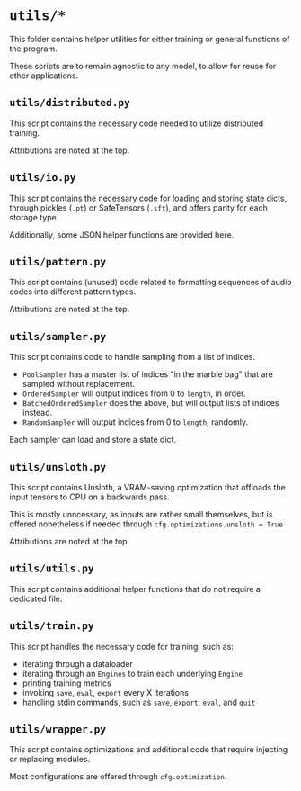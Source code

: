 # `utils/*`

This folder contains helper utilities for either training or general functions of the program.

These scripts are to remain agnostic to any model, to allow for reuse for other applications.

## `utils/distributed.py`

This script contains the necessary code needed to utilize distributed training.

Attributions are noted at the top.

## `utils/io.py`

This script contains the necessary code for loading and storing state dicts, through pickles (`.pt`) or SafeTensors (`.sft`), and offers parity for each storage type.

Additionally, some JSON helper functions are provided here.

## `utils/pattern.py`

This script contains (unused) code related to formatting sequences of audio codes into different pattern types.

Attributions are noted at the top.

## `utils/sampler.py`

This script contains code to handle sampling from a list of indices.
* `PoolSampler` has a master list of indices "in the marble bag" that are sampled without replacement.
* `OrderedSampler` will output indices from 0 to `length`, in order.
* `BatchedOrderedSampler` does the above, but will output lists of indices instead.
* `RandomSampler` will output indices from 0 to `length`, randomly.

Each sampler can load and store a state dict.

## `utils/unsloth.py`

This script contains Unsloth, a VRAM-saving optimization that offloads the input tensors to CPU on a backwards pass.

This is mostly unncessary, as inputs are rather small themselves, but is offered nonetheless if needed through `cfg.optimizations.unsloth = True`

Attributions are noted at the top.

## `utils/utils.py`

This script contains additional helper functions that do not require a dedicated file.

## `utils/train.py`

This script handles the necessary code for training, such as:
* iterating through a dataloader
* iterating through an `Engines` to train each underlying `Engine`
* printing training metrics
* invoking `save`, `eval`, `export` every X iterations
* handling stdin commands, such as `save`, `export`, `eval`, and `quit`

## `utils/wrapper.py`

This script contains optimizations and additional code that require injecting or replacing modules.

Most configurations are offered through `cfg.optimization`.